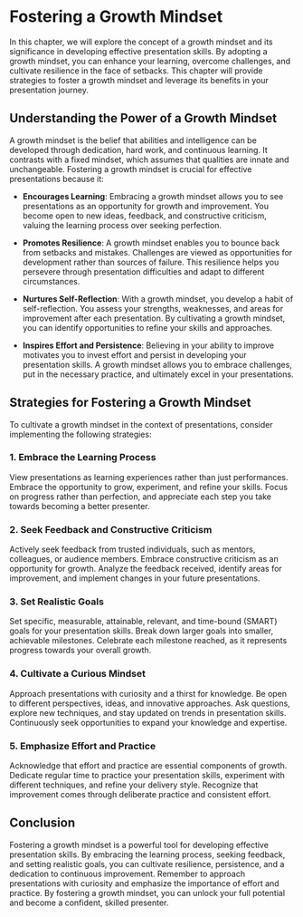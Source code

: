 Fostering a Growth Mindset
===================================

In this chapter, we will explore the concept of a growth mindset and its significance in developing effective presentation skills. By adopting a growth mindset, you can enhance your learning, overcome challenges, and cultivate resilience in the face of setbacks. This chapter will provide strategies to foster a growth mindset and leverage its benefits in your presentation journey.

**Understanding the Power of a Growth Mindset**
-----------------------------------------------

A growth mindset is the belief that abilities and intelligence can be developed through dedication, hard work, and continuous learning. It contrasts with a fixed mindset, which assumes that qualities are innate and unchangeable. Fostering a growth mindset is crucial for effective presentations because it:

* **Encourages Learning**: Embracing a growth mindset allows you to see presentations as an opportunity for growth and improvement. You become open to new ideas, feedback, and constructive criticism, valuing the learning process over seeking perfection.

* **Promotes Resilience**: A growth mindset enables you to bounce back from setbacks and mistakes. Challenges are viewed as opportunities for development rather than sources of failure. This resilience helps you persevere through presentation difficulties and adapt to different circumstances.

* **Nurtures Self-Reflection**: With a growth mindset, you develop a habit of self-reflection. You assess your strengths, weaknesses, and areas for improvement after each presentation. By cultivating a growth mindset, you can identify opportunities to refine your skills and approaches.

* **Inspires Effort and Persistence**: Believing in your ability to improve motivates you to invest effort and persist in developing your presentation skills. A growth mindset allows you to embrace challenges, put in the necessary practice, and ultimately excel in your presentations.

**Strategies for Fostering a Growth Mindset**
---------------------------------------------

To cultivate a growth mindset in the context of presentations, consider implementing the following strategies:

### **1. Embrace the Learning Process**

View presentations as learning experiences rather than just performances. Embrace the opportunity to grow, experiment, and refine your skills. Focus on progress rather than perfection, and appreciate each step you take towards becoming a better presenter.

### **2. Seek Feedback and Constructive Criticism**

Actively seek feedback from trusted individuals, such as mentors, colleagues, or audience members. Embrace constructive criticism as an opportunity for growth. Analyze the feedback received, identify areas for improvement, and implement changes in your future presentations.

### **3. Set Realistic Goals**

Set specific, measurable, attainable, relevant, and time-bound (SMART) goals for your presentation skills. Break down larger goals into smaller, achievable milestones. Celebrate each milestone reached, as it represents progress towards your overall growth.

### **4. Cultivate a Curious Mindset**

Approach presentations with curiosity and a thirst for knowledge. Be open to different perspectives, ideas, and innovative approaches. Ask questions, explore new techniques, and stay updated on trends in presentation skills. Continuously seek opportunities to expand your knowledge and expertise.

### **5. Emphasize Effort and Practice**

Acknowledge that effort and practice are essential components of growth. Dedicate regular time to practice your presentation skills, experiment with different techniques, and refine your delivery style. Recognize that improvement comes through deliberate practice and consistent effort.

**Conclusion**
--------------

Fostering a growth mindset is a powerful tool for developing effective presentation skills. By embracing the learning process, seeking feedback, and setting realistic goals, you can cultivate resilience, persistence, and a dedication to continuous improvement. Remember to approach presentations with curiosity and emphasize the importance of effort and practice. By fostering a growth mindset, you can unlock your full potential and become a confident, skilled presenter.
